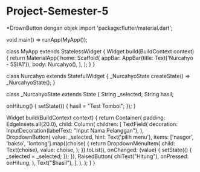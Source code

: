 # Project-Semester-5
*DrownButton dengan objek
import 'package:flutter/material.dart';

void main() => runApp(MyApp());

class MyApp extends StatelessWidget {
  Widget build(BuildContext context) {
    return MaterialApp(
      home: Scaffold(
        appBar: AppBar(title: Text('Nurcahyo - 5SIA1')),
        body: Nurcahyo(),
      ),
    );
  }
}

class Nurcahyo extends StatefulWidget {
  _NurcahyoState createState() => _NurcahyoState();
}

class _NurcahyoState extends State<Nurcahyo> {
  String _selected;
  String hasil;

  onHitung() {
    setState(() {
      hasil = "Test Tombol";
    });
  }

  Widget build(BuildContext context) {
    return Container(
      padding: EdgeInsets.all(20.0),
      child: Column(
        children: [
          TextField(
            decoration: InputDecoration(labelText: "Input Nama Pelanggan"),
          ),          
          DropdownButton(
              value: _selected,
              hint: Text('pilih menu'),
              items: ['nasgor', 'bakso', 'lontong'].map((choise) {
                return DropdownMenuItem(
                  child: Text(choise),
                  value: choise,
                );
              }).toList(),
              onChanged: (value) {
                setState(() {
                  _selected = _selected;
                });
              }),
          RaisedButton(
            chiText("Hitung"),
            onPressed: onHitung,
          ),
          Text("$hasil"),
        ],
      ),
    );
  }
}
